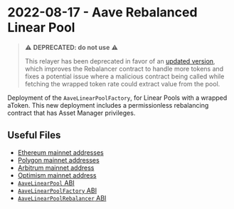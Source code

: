 # 2022-08-17 - Aave Rebalanced Linear Pool

> ⚠️ **DEPRECATED: do not use** ⚠️
>
> This relayer has been deprecated in favor of an [updated version](../../20221115-aave-rebalanced-linear-pool), which improves the Rebalancer contract to handle more tokens and fixes a potential issue where a malicious contract being called while fetching the wrapped token rate could extract value from the pool.

Deployment of the `AaveLinearPoolFactory`, for Linear Pools with a wrapped aToken. This new deployment includes a permissionless rebalancing contract that has Asset Manager privileges.

## Useful Files

- [Ethereum mainnet addresses](./output/mainnet.json)
- [Polygon mainnet addresses](./output/polygon.json)
- [Arbitrum mainnet address](./output/arbitrum.json)
- [Optimism mainnet address](./output/optimism.json)
- [`AaveLinearPool` ABI](./abi/AaveLinearPool.json)
- [`AaveLinearPoolFactory` ABI](./abi/AaveLinearPoolFactory.json)
- [`AaveLinearPoolRebalancer` ABI](./abi/AaveLinearPoolRebalancer.json)
